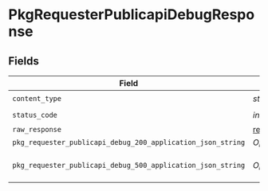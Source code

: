 # PkgRequesterPublicapiDebugResponse


## Fields

| Field                                                                                 | Type                                                                                  | Required                                                                              | Description                                                                           |
| ------------------------------------------------------------------------------------- | ------------------------------------------------------------------------------------- | ------------------------------------------------------------------------------------- | ------------------------------------------------------------------------------------- |
| `content_type`                                                                        | *str*                                                                                 | :heavy_check_mark:                                                                    | N/A                                                                                   |
| `status_code`                                                                         | *int*                                                                                 | :heavy_check_mark:                                                                    | N/A                                                                                   |
| `raw_response`                                                                        | [requests.Response](https://requests.readthedocs.io/en/latest/api/#requests.Response) | :heavy_minus_sign:                                                                    | N/A                                                                                   |
| `pkg_requester_publicapi_debug_200_application_json_string`                           | *Optional[str]*                                                                       | :heavy_minus_sign:                                                                    | OK                                                                                    |
| `pkg_requester_publicapi_debug_500_application_json_string`                           | *Optional[str]*                                                                       | :heavy_minus_sign:                                                                    | Internal Server Error                                                                 |